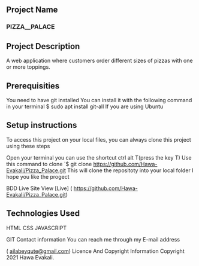 ## Project Name
### PIZZA__PALACE

## Project Description
 A web application where  customers order different sizes of pizzas with one or more toppings. 



## Prerequisities
You need to have git installed You can install it with the following command in your terminal $ sudo apt install git-all If you are using Ubuntu

## Setup instructions
To access this project on your local files, you can always clone this project using these steps

Open your terminal you can use the shortcut ctrl alt T(press the key T) Use this command to clone `$ git clone
 https://github.com/Hawa-Evakali/Pizza_Palace.git
 This will clone the repositoty into your local folder I hope you like the progect

BDD
Live Site View [Live] ( https://github.com/Hawa-Evakali/Pizza_Palace.git)

## Technologies Used
HTML 
CSS 
JAVASCRIPT 

GIT Contact information You can reach me through my E-mail address

( ailabeyqute@gmail.com) Licence And Copyright Information Copyright 2021 Hawa Evakali.